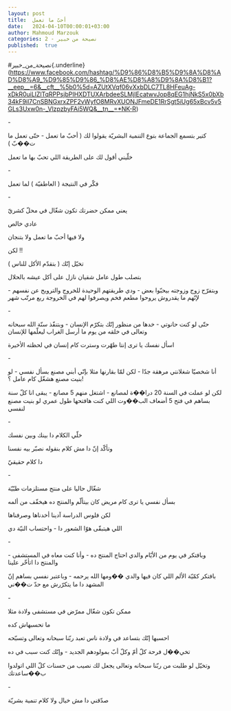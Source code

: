 ```yaml
---
layout: post
title:  أحبّ ما تعمل
date:   2024-04-10T00:00:01+03:00
author: Mahmoud Marzouk
categories: 2 - نصيحة من خبير
published:  true
---
```

\#نصيحة_من_خبير{.underline}(https://www.facebook.com/hashtag/%D9%86%D8%B5%D9%8A%D8%AD%D8%A9_%D9%85%D9%86_%D8%AE%D8%A8%D9%8A%D8%B1?__eep__=6&__cft__%5b0%5d=AZUtXVqf06vXxbDLC7TL8HFeuAg-xDkR0uiLlZlTqRPPsjbPIHXDTUXArbdeeSLMjIEcatwvJop8qEG1hjNkS5x0bXb34kF9il7CnSBNGxrxZPF2vWyfO8MRvXUONJFmeDE1RrSgt5iUg65xBcv5v5GLs3Uxw0n-_VlzpzbyFAi5WQ&__tn__=*NK-R)

\-

كتير بتسمع الجماعة بتوع التنمية البشريّة يقولوا لك ( أحبّ ما تعمل - حتّى
تعمل ما ت��بّ )

خلّيني أقول لك على الطريقة اللي تحبّ بها ما تعمل

\-

فكّر في النتيجة ( العاطفيّة ) لما تعمل

\-

يعني ممكن حضرتك تكون شغّال في محلّ كشريّ

عادي خالص

ولا فيها أحبّ ما تعمل ولا بتنجان

لكن !!

تخيّل إنّك ( بتقدّم الأكل للناس )

بتصلب طول عامل شقيان نازل على أكل عيشه بالحلال

وبتفرّح زوج وزوجته بيحبّوا بعض - ودي طريقتهم الوحيدة للخروج والترويح عن
نفسهم - لإنّهم ما يقدروش يروحوا مطعم فخم ويصرفوا لهم في الخروجة ربع مرتّب
شهر

\-

حتّى لو كنت حانوتي - خدها من منظور إنّك بتكرّم الإنسان - وبتنفّذ سنّة الله
سبحانه وتعالى في خلقه من يوم ما أرسل الغراب ليعلّمها للإنسان

اسأل نفسك يا ترى إنتا طهّرت وسترت كام إنسان في لحظته الأخيرة

\-

أنا شخصيّا شغلانتي مرهقة جدّا - لكن لمّا بقارنها مثلا بإنّي أبني مصنع بسأل
نفسي - لو بنيت مصنع هشغّل كام عامل ؟!

لكن لو عملت في السنة 20 درا��ة لمصانع - اشتغل منهم 5 مصانع - يبقى انا كلّ
سنة بساهم في فتح 5 أضعاف الب��وت اللي كنت هافتحها طول عمري لو بنيت مصنع
لنفسي

\-

خلّي الكلام دا بينك وبين نفسك

وتأكّد إنّ دا مش كلام بنقوله نصبّر بيه نفسنا

دا كلام حقيقيّ

\-

شغّال حاليا على منتج مستلزمات طبّيّة

بسأل نفسي يا ترى كام مريض كان بيتألّم والمنتج ده هيخفّف من
ألمه

لكن فلوس الدراسة آدينا أخدناها وصرفناها

اللي هيتبقّى هوّا الشعور دا - واحتساب النيّة دي

\-

وبافتكر في يوم من الأيّام والدي احتاج المنتج ده - وأنا كنت معاه في
المستشفى - والمنتج دا اتأخّر علينا

بافتكر كمّيّة الألم اللي كان فيها والدي ��ومها الله يرحمه - وباعتبر نفسي
بساهم إنّ المشهد دا ما يتكرّرش مع حدّ ت��ني

\-

ممكن تكون شغّال ممرّض في مستشفى ولادة مثلا

ما تحسبهاش كده

احسبها إنّك بتساعد في ولادة ناس تعبد ربّنا سبحانه وتعالى
وتسبّحه

تخي��ل فرحة كلّ أمّ وكلّ أبّ بمولودهم الجديد - وإنّك كنت سبب في ده

وتخيّل لو طلبت من ربّنا سبحانه وتعالى يجعل لك نصيب من حسنات كلّ اللي
اتولدوا ب��ساعدتك

\-

صدّقني دا مش خيال ولا كلام تنمية بشريّة

